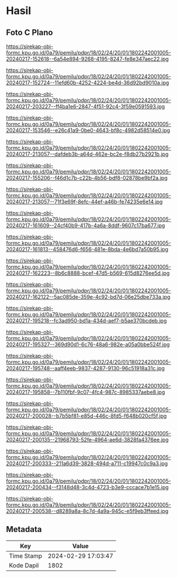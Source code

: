 # Hasil

## Foto C Plano

https://sirekap-obj-formc.kpu.go.id/0a79/pemilu/pdpr/18/02/24/20/01/1802242001005-20240217-152618--6a54e894-9268-4195-8247-fe8e347aec22.jpg

https://sirekap-obj-formc.kpu.go.id/0a79/pemilu/pdpr/18/02/24/20/01/1802242001005-20240217-152724--11efd60b-4252-4224-be4d-36d92bd9010a.jpg

https://sirekap-obj-formc.kpu.go.id/0a79/pemilu/pdpr/18/02/24/20/01/1802242001005-20240217-203227--ff4ba1e6-2847-4f51-92c4-3f59e0591593.jpg

https://sirekap-obj-formc.kpu.go.id/0a79/pemilu/pdpr/18/02/24/20/01/1802242001005-20240217-153546--e26c41a9-0be0-4643-bf8c-4982d58514e0.jpg

https://sirekap-obj-formc.kpu.go.id/0a79/pemilu/pdpr/18/02/24/20/01/1802242001005-20240217-213057--dafdeb3b-a64d-462e-bc2e-f8db27b2921b.jpg

https://sirekap-obj-formc.kpu.go.id/0a79/pemilu/pdpr/18/02/24/20/01/1802242001005-20240217-155206--f46d1c7b-c22b-4b56-bdf8-02878be9bf2a.jpg

https://sirekap-obj-formc.kpu.go.id/0a79/pemilu/pdpr/18/02/24/20/01/1802242001005-20240217-213057--71f3e69f-8efc-44ef-a46b-fe74235e6e14.jpg

https://sirekap-obj-formc.kpu.go.id/0a79/pemilu/pdpr/18/02/24/20/01/1802242001005-20240217-161609--24cf40b9-417b-4a6a-8ddf-9607c17ba677.jpg

https://sirekap-obj-formc.kpu.go.id/0a79/pemilu/pdpr/18/02/24/20/01/1802242001005-20240217-161813--458476d6-f656-481e-8bda-4e6bd7a50b95.jpg

https://sirekap-obj-formc.kpu.go.id/0a79/pemilu/pdpr/18/02/24/20/01/1802242001005-20240217-162223--8b6c8888-bcef-47d5-b569-615d8276ee5d.jpg

https://sirekap-obj-formc.kpu.go.id/0a79/pemilu/pdpr/18/02/24/20/01/1802242001005-20240217-162122--5ac085de-359e-4c92-bd7d-06e25dbe733a.jpg

https://sirekap-obj-formc.kpu.go.id/0a79/pemilu/pdpr/18/02/24/20/01/1802242001005-20240217-195218--fc3ad950-bd1a-434d-aef7-b5ae370bcdeb.jpg

https://sirekap-obj-formc.kpu.go.id/0a79/pemilu/pdpr/18/02/24/20/01/1802242001005-20240217-195327--369d90d1-6c76-48a6-982e-a05a0bbe524f.jpg

https://sirekap-obj-formc.kpu.go.id/0a79/pemilu/pdpr/18/02/24/20/01/1802242001005-20240217-195748--aaff4eeb-9837-4287-9130-96c51918a31c.jpg

https://sirekap-obj-formc.kpu.go.id/0a79/pemilu/pdpr/18/02/24/20/01/1802242001005-20240217-195858--7b110fbf-9c07-4fc4-987c-8985337aebe8.jpg

https://sirekap-obj-formc.kpu.go.id/0a79/pemilu/pdpr/18/02/24/20/01/1802242001005-20240217-200028--b7b5bf81-e85d-446c-8fd5-f648b020cf5f.jpg

https://sirekap-obj-formc.kpu.go.id/0a79/pemilu/pdpr/18/02/24/20/01/1802242001005-20240217-200135--21968793-52fe-4964-ae6d-3828fa4376ee.jpg

https://sirekap-obj-formc.kpu.go.id/0a79/pemilu/pdpr/18/02/24/20/01/1802242001005-20240217-200333--211a6d39-3828-494d-a711-c19947c0c9a3.jpg

https://sirekap-obj-formc.kpu.go.id/0a79/pemilu/pdpr/18/02/24/20/01/1802242001005-20240217-200434--f3148d48-3c4d-4723-b3e9-cccace7b1e15.jpg

https://sirekap-obj-formc.kpu.go.id/0a79/pemilu/pdpr/18/02/24/20/01/1802242001005-20240217-200538--d8289a8a-8c7d-4a9a-945c-e5f9eb3ffeed.jpg


## Metadata

| Key        | Value               |
| ---------- | ------------------- |
| Time Stamp | 2024-02-29 17:03:47 |
| Kode Dapil | 1802                |



